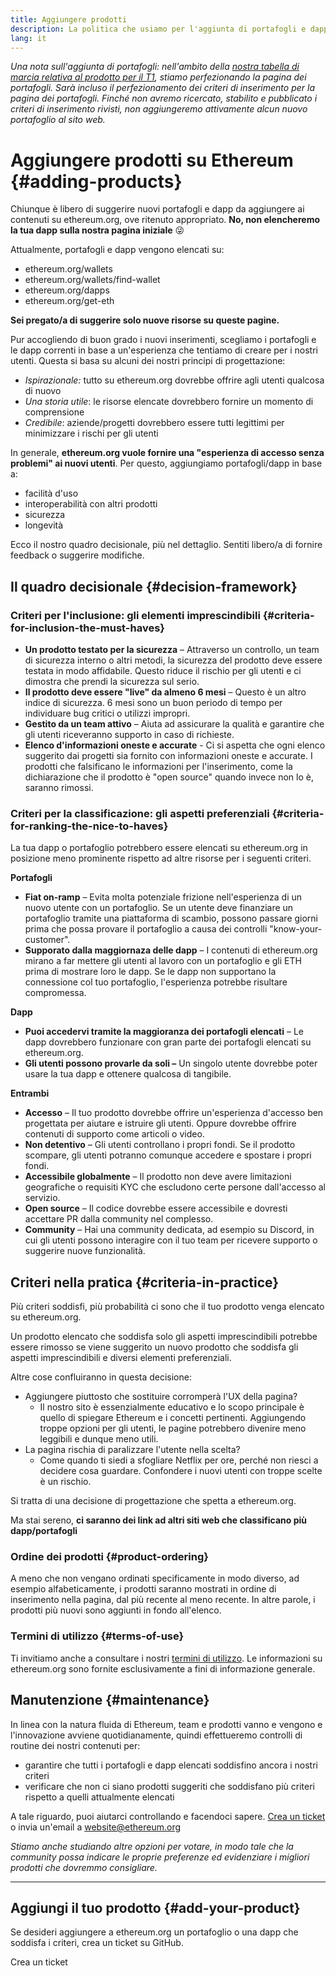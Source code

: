 ```yaml
---
title: Aggiungere prodotti
description: La politica che usiamo per l'aggiunta di portafogli e dapp su ethereum.org
lang: it
---
```


_Una nota sull'aggiunta di portafogli: nell'ambito della [nostra tabella di marcia relativa al prodotto per il T1](https://github.com/ethereum/ethereum-org-website/issues/5105), stiamo perfezionando la pagina dei portafogli. Sarà incluso il perfezionamento dei criteri di inserimento per la pagina dei portafogli. Finché non avremo ricercato, stabilito e pubblicato i criteri di inserimento rivisti, non aggiungeremo attivamente alcun nuovo portafoglio al sito web._

# Aggiungere prodotti su Ethereum {#adding-products}

Chiunque è libero di suggerire nuovi portafogli e dapp da aggiungere ai contenuti su ethereum.org, ove ritenuto appropriato. **No, non elencheremo la tua dapp sulla nostra pagina iniziale** 😜

Attualmente, portafogli e dapp vengono elencati su:

- ethereum.org/wallets
- ethereum.org/wallets/find-wallet
- ethereum.org/dapps
- ethereum.org/get-eth

**Sei pregato/a di suggerire solo nuove risorse su queste pagine.**

Pur accogliendo di buon grado i nuovi inserimenti, scegliamo i portafogli e le dapp correnti in base a un'esperienza che tentiamo di creare per i nostri utenti. Questa si basa su alcuni dei nostri principi di progettazione:

- _Ispirazionale:_ tutto su ethereum.org dovrebbe offrire agli utenti qualcosa di nuovo
- _Una storia utile_: le risorse elencate dovrebbero fornire un momento di comprensione
- _Credibile_: aziende/progetti dovrebbero essere tutti legittimi per minimizzare i rischi per gli utenti

In generale, **ethereum.org vuole fornire una "esperienza di accesso senza problemi" ai nuovi utenti**. Per questo, aggiungiamo portafogli/dapp in base a:

- facilità d'uso
- interoperabilità con altri prodotti
- sicurezza
- longevità

Ecco il nostro quadro decisionale, più nel dettaglio. Sentiti libero/a di fornire feedback o suggerire modifiche.

## Il quadro decisionale {#decision-framework}

### Criteri per l'inclusione: gli elementi imprescindibili {#criteria-for-inclusion-the-must-haves}

- **Un prodotto testato per la sicurezza** – Attraverso un controllo, un team di sicurezza interno o altri metodi, la sicurezza del prodotto deve essere testata in modo affidabile. Questo riduce il rischio per gli utenti e ci dimostra che prendi la sicurezza sul serio.
- **Il prodotto deve essere "live" da almeno 6 mesi** – Questo è un altro indice di sicurezza. 6 mesi sono un buon periodo di tempo per individuare bug critici o utilizzi impropri.
- **Gestito da un team attivo** – Aiuta ad assicurare la qualità e garantire che gli utenti riceveranno supporto in caso di richieste.
- **Elenco d'informazioni oneste e accurate** - Ci si aspetta che ogni elenco suggerito dai progetti sia fornito con informazioni oneste e accurate. I prodotti che falsificano le informazioni per l'inserimento, come la dichiarazione che il prodotto è "open source" quando invece non lo è, saranno rimossi.

### Criteri per la classificazione: gli aspetti preferenziali {#criteria-for-ranking-the-nice-to-haves}

La tua dapp o portafoglio potrebbero essere elencati su ethereum.org in posizione meno prominente rispetto ad altre risorse per i seguenti criteri.

**Portafogli**

- **Fiat on-ramp** – Evita molta potenziale frizione nell'esperienza di un nuovo utente con un portafoglio. Se un utente deve finanziare un portafoglio tramite una piattaforma di scambio, possono passare giorni prima che possa provare il portafoglio a causa dei controlli "know-your-customer".
- **Supporato dalla maggiornaza delle dapp** – I contenuti di ethereum.org mirano a far mettere gli utenti al lavoro con un portafoglio e gli ETH prima di mostrare loro le dapp. Se le dapp non supportano la connessione col tuo portafoglio, l'esperienza potrebbe risultare compromessa.

**Dapp**

- **Puoi accedervi tramite la maggioranza dei portafogli elencati** – Le dapp dovrebbero funzionare con gran parte dei portafogli elencati su ethereum.org.
- **Gli utenti possono provarle da soli –** Un singolo utente dovrebbe poter usare la tua dapp e ottenere qualcosa di tangibile.

**Entrambi**

- **Accesso** – Il tuo prodotto dovrebbe offrire un'esperienza d'accesso ben progettata per aiutare e istruire gli utenti. Oppure dovrebbe offrire contenuti di supporto come articoli o video.
- **Non detentivo** – Gli utenti controllano i propri fondi. Se il prodotto scompare, gli utenti potranno comunque accedere e spostare i propri fondi.
- **Accessibile globalmente** – Il prodotto non deve avere limitazioni geografiche o requisiti KYC che escludono certe persone dall'accesso al servizio.
- **Open source** – Il codice dovrebbe essere accessibile e dovresti accettare PR dalla community nel complesso.
- **Community** – Hai una community dedicata, ad esempio su Discord, in cui gli utenti possono interagire con il tuo team per ricevere supporto o suggerire nuove funzionalità.

## Criteri nella pratica {#criteria-in-practice}

Più criteri soddisfi, più probabilità ci sono che il tuo prodotto venga elencato su ethereum.org.

Un prodotto elencato che soddisfa solo gli aspetti imprescindibili potrebbe essere rimosso se viene suggerito un nuovo prodotto che soddisfa gli aspetti imprescindibili e diversi elementi preferenziali.

Altre cose confluiranno in questa decisione:

- Aggiungere piuttosto che sostituire corromperà l'UX della pagina?
  - Il nostro sito è essenzialmente educativo e lo scopo principale è quello di spiegare Ethereum e i concetti pertinenti. Aggiungendo troppe opzioni per gli utenti, le pagine potrebbero divenire meno leggibili e dunque meno utili.
- La pagina rischia di paralizzare l'utente nella scelta?
  - Come quando ti siedi a sfogliare Netflix per ore, perché non riesci a decidere cosa guardare. Confondere i nuovi utenti con troppe scelte è un rischio.

Si tratta di una decisione di progettazione che spetta a ethereum.org.

Ma stai sereno, **ci saranno dei link ad altri siti web che classificano più dapp/portafogli**

### Ordine dei prodotti {#product-ordering}

A meno che non vengano ordinati specificamente in modo diverso, ad esempio alfabeticamente, i prodotti saranno mostrati in ordine di inserimento nella pagina, dal più recente al meno recente. In altre parole, i prodotti più nuovi sono aggiunti in fondo all'elenco.

### Termini di utilizzo {#terms-of-use}

Ti invitiamo anche a consultare i nostri [termini di utilizzo](/terms-of-use/). Le informazioni su ethereum.org sono fornite esclusivamente a fini di informazione generale.

## Manutenzione {#maintenance}

In linea con la natura fluida di Ethereum, team e prodotti vanno e vengono e l'innovazione avviene quotidianamente, quindi effettueremo controlli di routine dei nostri contenuti per:

- garantire che tutti i portafogli e dapp elencati soddisfino ancora i nostri criteri
- verificare che non ci siano prodotti suggeriti che soddisfano più criteri rispetto a quelli attualmente elencati

A tale riguardo, puoi aiutarci controllando e facendoci sapere. [Crea un ticket](https://github.com/ethereum/ethereum-org-website/issues/new?assignees=&labels=Type%3A+Feature&template=feature_request.md&title=) o invia un'email a [website@ethereum.org](mailto:website@ethereum.org)

_Stiamo anche studiando altre opzioni per votare, in modo tale che la community possa indicare le proprie preferenze ed evidenziare i migliori prodotti che dovremmo consigliare._

---

## Aggiungi il tuo prodotto {#add-your-product}

Se desideri aggiungere a ethereum.org un portafoglio o una dapp che soddisfa i criteri, crea un ticket su GitHub.

<ButtonLink to="https://github.com/ethereum/ethereum-org-website/issues/new/choose">
  Crea un ticket
</ButtonLink>
